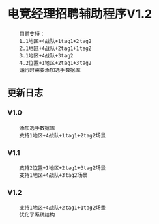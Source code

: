 # 电竞经理招聘辅助程序V1.2
        目前支持：
        1.1地区+4战队+1tag1+2tag2
        2.1地区+4战队+2tag1+1tag2
        3.1地区+4战队+3tag2
        4.2位置+1地区+2tag1+3tag2
        运行时需要添加选手数据库
## 更新日志
### V1.0
        添加选手数据库
        支持1地区+4战队+1tag1+2tag2场景
### V1.1
        支持2位置+1地区+2tag1+3tag2场景
        支持1地区+4战队+3tag2场景
### V1.2
        支持1地区+4战队+2tag1+1tag2场景
        优化了系统结构
